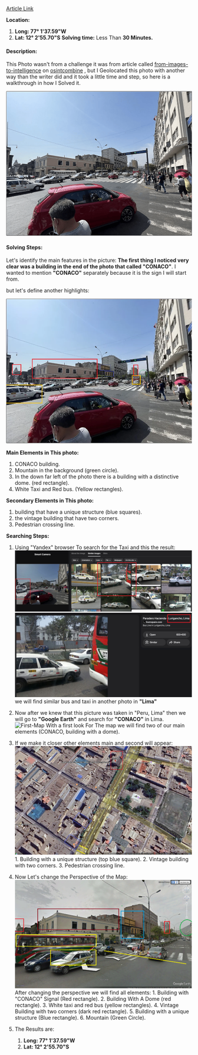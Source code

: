 [Article Link](https://www.osintcombine.com/post/from-images-to-intelligence)

**Location:**
1. **Long:  77° 1'37.59"W**
2. **Lat:  12° 2'55.70"S**
**Solving time:**
Less Than **30 Minutes.**

#### Description: 
This Photo wasn't from a challenge it was from article called [from-images-to-intelligence](https://www.osintcombine.com/post/from-images-to-intelligence) on [osintcombine](www.osintcombine.com) , but I Geolocated this photo with another way than the writer did and it took a little time and step, so here is a walkthrough in how I Solved it.

![Source](Source.png) 

#### Solving Steps:
Let's identify the main features in the picture: 
**The first thing I noticed very clear was a building in the end of the photo that called "CONACO"**. 
I wanted to mention **"CONACO"** separately because it is the sign I will start from. 

but let's define another highlights:

![Highlights](Highlights.png)

**Main Elements in This photo:**
1. CONACO building. 
2. Mountain in the background (green circle).
3. In the down far left of the photo there is a building with a distinctive dome. (red rectangle). 
4. White Taxi and Red bus. (Yellow rectangles).

**Secondary Elements in This photo:**
1. building that have a unique structure (blue squares).
2. the vintage building that have two corners.
3. Pedestrian crossing line.

**Searching Steps:**
1. Using "Yandex" browser To search for the Taxi and this the result:
   ![Taxi-results](Taxi-results.png)
   ![lima-Taxi](Lima-Taxi.jpg)
	   we will find similar bus and taxi in another photo in **"Lima"** 

2. Now after we knew that this picture was taken in "Peru, Lima" then we will go to **"Google Earth"** and search for **"CONACO"** in Lima.
	![First-Map](First-Map.png)
	With a first look For The map we will find two of our main elements (CONACO, building with a dome).
3. If we make it closer other elements main and second will appear:
   ![Second-Map](Second-Map.png)
	   1. Building with a unique structure (top blue square).
	   2. Vintage building with two corners.
	   3. Pedestrian crossing line.

4. Now Let's change the Perspective of the Map: 
	![Result](Result.png)
	After changing the perspective we will find all elements:
		1. Building with "CONACO" Signal (Red rectangle).
		2. Building With A Dome (red rectangle).
		3. White taxi and red bus (yellow rectangles).
		4. Vintage Building with two corners (dark red rectangle).
		5. Building with a unique structure (Blue rectangle).
		6. Mountain (Green Circle).
5. The Results are: 
	1. **Long:  77° 1'37.59"W**
    2. **Lat:  12° 2'55.70"S**
   

